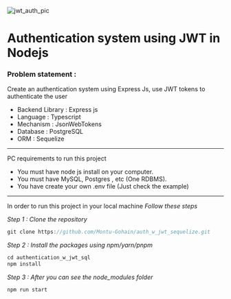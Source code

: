 ![jwt_auth_pic](https://github.com/Montu-Gohain/auth_w_jwt_sequelize/assets/76866991/aea41de1-c48b-4222-af93-4e0bc75d9dad)

# Authentication system using JWT in Nodejs

### Problem statement :

Create an authentication system using Express Js, use JWT tokens to authenticate the user

- Backend Library : Express js
- Language : Typescript
- Mechanism : JsonWebTokens
- Database : PostgreSQL
- ORM : Sequelize

---

PC requirements to run this project

- You must have node js install on your computer.
- You must have MySQL, Postgres , etc (One RDBMS).
- You have create your own .env file (Just check the example)

---

In order to run this project in your local machine _Follow these steps_

_Step 1 : Clone the repository_

```js
git clone https://github.com/Montu-Gohain/auth_w_jwt_sequelize.git
```

_Step 2 : Install the packages using npm/yarn/pnpm_

```js
cd authentication_w_jwt_sql
npm install
```

_Step 3 : After you can see the node_modules folder_

```js
npm run start
```
